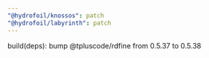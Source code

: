 ```yaml
---
"@hydrofoil/knossos": patch
"@hydrofoil/labyrinth": patch
---
```


build(deps): bump @tpluscode/rdfine from 0.5.37 to 0.5.38
